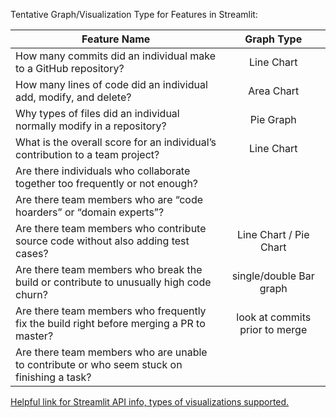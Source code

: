Tentative Graph/Visualization Type for Features in Streamlit:

| Feature Name        | Graph Type           |
| ------------- |:-------------:|
| How many commits did an individual make to a GitHub repository?      | Line Chart |
| How many lines of code did an individual add, modify, and delete?      | Area Chart      |
| Why types of files did an individual normally modify in a repository? | Pie Graph     |  
|What is the overall score for an individual’s contribution to a team project? | Line Chart |
|Are there individuals who collaborate together too frequently or not enough? | |
| Are there team members who are “code hoarders” or “domain experts”? | |
| Are there team members who contribute source code without also adding test cases? | Line Chart / Pie Chart |
| Are there team members who break the build or contribute to unusually high code churn? | single/double Bar graph |
| Are there team members who frequently fix the build right before merging a PR to master? | look at commits prior to merge |
| Are there team members who are unable to contribute or who seem stuck on finishing a task? | |


[Helpful link for Streamlit API info, types of visualizations supported.](https://docs.streamlit.io/api.html)
